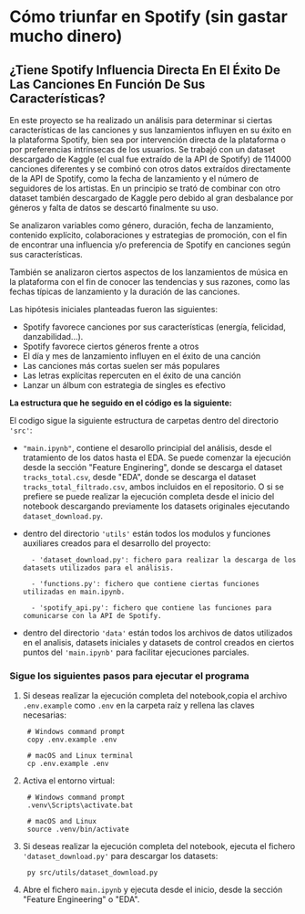 # Cómo triunfar en Spotify (sin gastar mucho dinero)
## ¿Tiene Spotify Influencia Directa En El Éxito De Las Canciones En Función De Sus Características?

En este proyecto se ha realizado un análisis para determinar si ciertas características de las canciones y sus lanzamientos influyen en su éxito en la plataforma Spotify, bien sea por intervención directa de la plataforma o por preferencias intrínsecas de los usuarios.  Se trabajó con un dataset descargado de Kaggle (el cual fue extraído de la API de Spotify) de 114000 canciones diferentes y se combinó con otros datos extraídos directamente de la API de Spotify, como la fecha de lanzamiento y el número de seguidores de los artistas. En un principio se trató de combinar con otro dataset también descargado de Kaggle pero debido al gran desbalance por géneros y falta de datos se descartó finalmente su uso.

Se analizaron variables como género, duración, fecha de lanzamiento, contenido explícito, colaboraciones y estrategias de promoción, con el fin de encontrar una influencia y/o preferencia de Spotify en canciones según sus características.

También se analizaron ciertos aspectos de los lanzamientos de música en la plataforma con el fin de conocer las tendencias y sus razones, como las fechas típicas de lanzamiento y la duración de las canciones.

Las hipótesis iniciales planteadas fueron las siguientes:
- Spotify favorece canciones por sus características (energía, felicidad, danzabilidad...).
- Spotify favorece ciertos géneros frente a otros
- El día y mes de lanzamiento influyen en el éxito de una canción
- Las canciones más cortas suelen ser más populares
- Las letras explícitas repercuten en el éxito de una canción
- Lanzar un álbum con estrategia de singles es efectivo


__La estructura que he seguido en el código es la siguiente:__

El codigo sigue la siguiente estructura de carpetas dentro del directorio `'src'`:

- `"main.ipynb"`, contiene el desarollo principial del análisis, desde el tratamiento de los datos hasta el EDA. Se puede comenzar la ejecución desde la sección "Feature Enginering", donde se descarga el dataset `tracks_total.csv`, desde "EDA", donde se descarga el dataset `tracks_total_filtrado.csv`, ambos incluidos en el repositorio. O si se prefiere se puede realizar la ejecución completa desde el inicio del notebook descargando previamente los datasets originales ejecutando `dataset_download.py`.

- dentro del directorio `'utils'` están todos los modulos y funciones auxiliares creados para el desarrollo del proyecto:

        - 'dataset_download.py': fichero para realizar la descarga de los datasets utilizados para el análisis.

        - 'functions.py': fichero que contiene ciertas funciones utilizadas en main.ipynb.
        
        - 'spotify_api.py': fichero que contiene las funciones para comunicarse con la API de Spotify.

- dentro del directorio `'data'` están todos los archivos de datos utilizados en el analisis, datasets iniciales y datasets de control creados en ciertos puntos del `'main.ipynb'` para facilitar ejecuciones parciales.

### Sigue los siguientes pasos para ejecutar el programa
1. Si deseas realizar la ejecución completa del notebook,copia el archivo `.env.example` como `.env` en la carpeta raíz y rellena las claves necesarias:

        # Windows command prompt
        copy .env.example .env

        # macOS and Linux terminal
        cp .env.example .env

2. Activa el entorno virtual:

        # Windows command prompt
        .venv\Scripts\activate.bat
    
        # macOS and Linux
        source .venv/bin/activate

3. Si deseas realizar la ejecución completa del notebook, ejecuta el fichero `'dataset_download.py'` para descargar los datasets:

        py src/utils/dataset_download.py

4. Abre el fichero `main.ipynb` y ejecuta desde el inicio, desde la sección "Feature Engineering" o "EDA".
